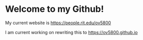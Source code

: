 # Welcome to my Github!

My current website is <https://people.rit.edu/ov5800>

I am current working on rewriting this to <https://ov5800.github.io>
